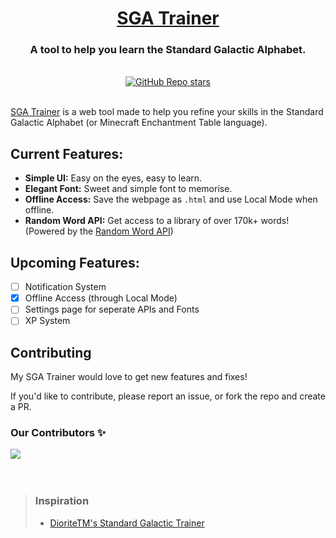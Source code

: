 <div align="center">
  <h1 align="center"><strong><a href="https://sga.oragne.dev">SGA Trainer<a></strong></h1>
  <h3>A tool to help you learn the Standard Galactic Alphabet.</h3>
</div>

<br/>

<div align="center">
  <a href="https://github.com/orn8/sga/stargazers"><img alt="GitHub Repo stars" src="https://img.shields.io/github/stars/orn8/sga?style=for-the-badge"></a>
</div>

<br/>

[SGA Trainer](https://sga.oragne.dev) is a web tool made to help you refine your skills in the Standard Galactic Alphabet (or Minecraft Enchantment Table language).

## Current Features:

- **Simple UI:** Easy on the eyes, easy to learn.
- **Elegant Font:** Sweet and simple font to memorise.
- **Offline Access:** Save the webpage as `.html` and use Local Mode when offline.
- **Random Word API:** Get access to a library of over 170k+ words! (Powered by the [Random Word API](https://random-word-api.herokuapp.com/))

## Upcoming Features:

- [ ] Notification System
- [x] Offline Access (through Local Mode)
- [ ] Settings page for seperate APIs and Fonts
- [ ] XP System

## Contributing

My SGA Trainer would love to get new features and fixes!

If you'd like to contribute, please report an issue, or fork the repo and create a PR.

### Our Contributors ✨

<a href="https://github.com/orn8/tinfoil/graphs/contributors">
  <img src="https://contrib.rocks/image?repo=orn8/tinfoil" />
</a>

<br/>
<br/>
<br/>

<blockquote>
<h3>Inspiration</h3>

- [DioriteTM's Standard Galactic Trainer](https://www.dioritetm.xyz/sga)
</blockquote>
